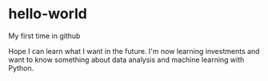 # hello-world
My first time in github


Hope I can learn what I want in the future.
I'm now learning investments and want to know something about data analysis and machine learning with Python.
